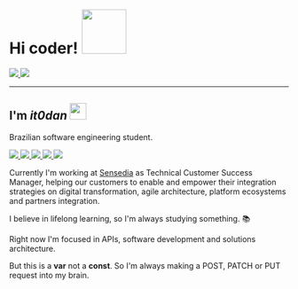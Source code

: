 # Hi coder! <img src="https://media.tenor.com/Yzeh4Z4UQuAAAAAC/viciadoemcodar.gif" width="80" />

<div>
  <a href="https://github.com/it0dan">
    <img src="https://komarev.com/ghpvc/?username=it0dan&label=Views&color=3f1a91&style=plastic">
  </a>
  
  <a href="https://github.com/it0dan">
    <img src="https://img.shields.io/github/followers/it0dan?label=follow&style=social">
  </a>
</div>
  
--------------

## I'm *it0dan* <img src="https://github.com/TheDudeThatCode/TheDudeThatCode/blob/master/Assets/headbang.gif" width="30">

Brazilian software engineering student.

<div>
  <a href="https://www.linkedin.com/in/itdaniloamaral">
    <img src="https://img.shields.io/badge/LinkedIn-0077B5?style=for-the-badge&logo=linkedin&logoColor=white">
  </a>
  
   <a href="https://medium.com/@D.aN">
    <img src="https://img.shields.io/badge/Medium-12100E?style=for-the-badge&logo=medium&logoColor=white">
  </a>
  
   <a href="https://open.spotify.com/user/qvlig3ixandn9kb3sf9dsv7qj?si=e23521c203fd44ca">
    <img src="https://img.shields.io/badge/Spotify-1ED760?&style=for-the-badge&logo=spotify&logoColor=white">
  </a>
  
   <a href="">
    <img src="https://img.shields.io/badge/Twitch-9146FF?style=for-the-badge&logo=twitch&logoColor=white">
  </a>
  
   <a href="https://www.youtube.com/channel/UCK3P0cgY_32wdRN4Xw1Fn5w" target="blank">
    <img src="https://img.shields.io/badge/YouTube-FF0000?style=for-the-badge&logo=youtube&logoColor=white">
  </a>
</div>

Currently I'm working at [Sensedia](https://sensedia.com/) as Technical Customer Success Manager, helping our customers to enable and empower their integration strategies on digital transformation, agile architecture, platform ecosystems and partners integration.

I believe in lifelong learning, so I'm always studying something. 📚

Right now I'm focused in APIs, software development and solutions architecture.

But this is a **var** not a **const**. So I'm always making a POST, PATCH or PUT request into my brain.

<!---
it0dan/it0dan is a ✨ special ✨ repository because its `README.md` (this file) appears on your GitHub profile.
You can click the Preview link to take a look at your changes.
--->

